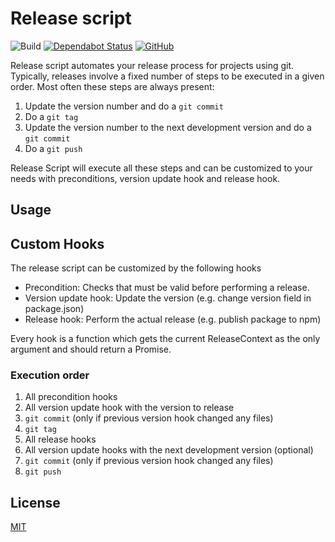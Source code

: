 # Release script

![Build](https://github.com/jsone-studios/release-script/workflows/Build/badge.svg)
[![Dependabot Status](https://api.dependabot.com/badges/status?host=github&repo=jsone-studios/release-script)](https://dependabot.com)
[![GitHub](https://img.shields.io/github/license/jsone-studios/release-script)](https://github.com/jsone-studios/release-script/blob/master/LICENSE)

Release script automates your release process for projects using git. Typically, releases involve a fixed number of steps to be executed in a given order. Most often these steps are always present:
1. Update the version number and do a `git commit`
2. Do a `git tag`
3. Update the version number to the next development version and do a `git commit`
4. Do a `git push`

Release Script will execute all these steps and can be customized to your needs with preconditions, version update hook and release hook.

## Usage

## Custom Hooks
The release script can be customized by the following hooks
- Precondition: Checks that must be valid before performing a release.
- Version update hook: Update the version (e.g. change version field in package.json)
- Release hook: Perform the actual release (e.g. publish package to npm)

Every hook is a function which gets the current ReleaseContext as the only argument and should return a Promise.

### Execution order
1. All precondition hooks
2. All version update hook with the version to release
3. `git commit` (only if previous version hook changed any files)
4. `git tag`
5. All release hooks
6. All version update hooks with the next development version (optional)
7. `git commit` (only if previous version hook changed any files)
8. `git push`

## License

[MIT](https://github.com/jsone-studios/release-script/blob/master/LICENSE)
